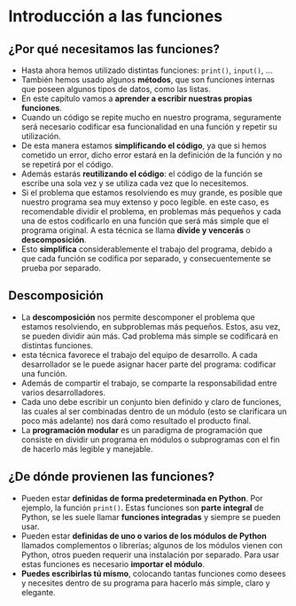 # Introducción a las funciones

## ¿Por qué necesitamos las funciones?

* Hasta ahora hemos utilizado distintas funciones: `print()`, `input()`, ...
* También hemos usado algunos **métodos**, que son funciones internas que poseen algunos tipos de datos, como las listas.
* En este capítulo vamos a **aprender a escribir nuestras propias funciones**.
* Cuando un código se repite mucho en nuestro programa, seguramente será necesario codificar esa funcionalidad en una función y repetir su utilización.
* De esta manera estamos **simplificando el código**, ya que si hemos cometido un error, dicho error estará en la definición de la función y no se repetirá por el código.
* Además estarás **reutilizando el código**: el código de la función se escribe una sola vez y se utiliza cada vez que lo necesitemos.
* Si el problema que estamos resolviendo es muy grande, es posible que nuestro programa sea muy extenso y poco legible. en este caso, es recomendable dividir el problema, en problemas más pequeños y cada una de estos codificarlo en una función que será más simple que el programa original. A esta técnica se llama **divide y vencerás** o **descomposición**.
* Esto **simplifica** considerablemente el trabajo del programa, debido a que cada función se codifica por separado, y consecuentemente se prueba por separado. 

## Descomposición

* La **descomposición** nos permite descomponer el problema que estamos resolviendo, en subproblemas más pequeños. Estos, asu vez, se pueden dividir aún más. Cad problema más simple se codificará en distintas funciones.
* esta técnica favorece el trabajo del equipo de desarrollo. A cada desarrollador se le puede asignar hacer parte del programa: codificar una función.
* Además de compartir el trabajo, se comparte la responsabilidad entre varios desarrolladores.
* Cada uno debe escribir un conjunto bien definido y claro de funciones, las cuales al ser combinadas dentro de un módulo (esto se clarificara un poco más adelante) nos dará como resultado el producto final.
* La **programación modular** es un paradigma de programación que consiste en dividir un programa en módulos o subprogramas con el fin de hacerlo más legible y manejable.

## ¿De dónde provienen las funciones?

* Pueden estar **definidas de forma predeterminada en Python**. Por ejemplo, la función `print()`. Estas funciones son **parte integral** de Python, se les suele llamar **funciones integradas** y siempre se pueden usar.
* Pueden estar **definidas de uno o varios de los módulos de Python** llamados complementos o librerías; algunos de los módulos vienen con Python, otros pueden requerir una instalación por separado. Para usar estas funciones es necesario **importar el módulo**.
* **Puedes escribirlas tú mismo**, colocando tantas funciones como desees y necesites dentro de su programa para hacerlo más simple, claro y elegante.
